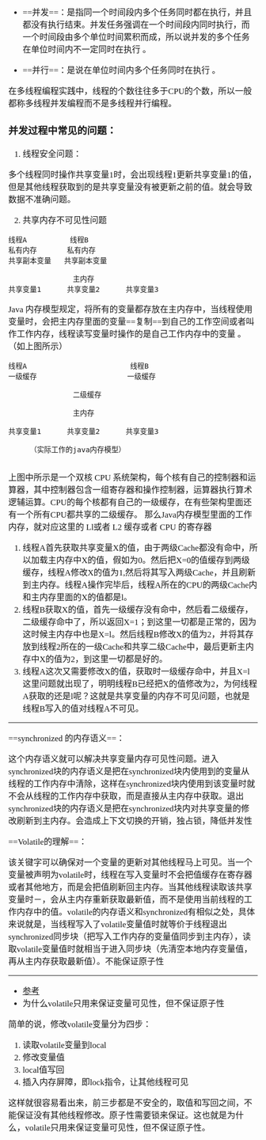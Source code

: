 <span  style="font-family: Simsun,serif; font-size: 17px; ">

- ==并发==：是指同一个时间段内多个任务同时都在执行，并且都没有执行结束。并发任务强调在一个时间段内同时执行，而一个时间段由多个单位时间累积而成，所以说并发的多个任务在单位时间内不一定同时在执行 。

- ==并行==：是说在单位时间内多个任务同时在执行 。

在多线程编程实践中，线程的个数往往多于CPU的个数，所以一般都称多线程并发编程而不是多线程并行编程。

### 并发过程中常见的问题：

1. 线程安全问题：

多个线程同时操作共享变量1时，会出现线程1更新共享变量1的值，但是其他线程获取到的是共享变量没有被更新之前的值。就会导致数据不准确问题。

2. 共享内存不可见性问题

~~~
线程A          线程B
私有内存       私有内存
共享副本变量   共享副本变量
    
               主内存
共享变量1      共享变量2      共享变量3
~~~

Java 内存模型规定，将所有的变量都存放在主内存中，当线程使用变量时，会把主内存里面的变量==复制==到自己的工作空间或者叫作工作内存，线程读写变量时操作的是自己工作内存中的变量 。（如上图所示）

~~~
线程A                        线程B
一级缓存                     一级缓存
               
               二级缓存
               
               主内存
               
共享变量1      共享变量2      共享变量3  

     （实际工作的java内存模型）
     
~~~

上图中所示是一个双核 CPU 系统架构，每个核有自己的控制器和运算器，其中控制器包含一组寄存器和操作控制器，运算器执行算术逻辅运算。CPU的每个核都有自己的一级缓存，在有些架构里面还有一个所有CPU都共享的二级缓存。 那么Java内存模型里面的工作内存，就对应这里的 Ll或者 L2 缓存或者 CPU 的寄存器

1. 线程A首先获取共享变量X的值，由于两级Cache都没有命中，所以加载主内存中X的值，假如为0。然后把X=0的值缓存到两级缓存，线程A修改X的值为1,然后将其写入两级Cache，并且刷新到主内存。线程A操作完毕后，线程A所在的CPU的两级Cache内和主内存里面的X的值都是l。
2. 线程B获取X的值，首先一级缓存没有命中，然后看二级缓存，二级缓存命中了，所以返回X=1；到这里一切都是正常的，因为这时候主内存中也是X=l。然后线程B修改X的值为2，并将其存放到线程2所在的一级Cache和共享二级Cache中，最后更新主内存中X的值为2，到这里一切都是好的。
3. 线程A这次又需要修改X的值，获取时一级缓存命中，并且X=l这里问题就出现了，明明线程B已经把X的值修改为2，为何线程A获取的还是l呢？这就是共享变量的内存不可见问题，也就是线程B写入的值对线程A不可见。

---

==synchronized 的内存语义==：

这个内存语义就可以解决共享变量内存可见性问题。进入synchronized块的内存语义是把在synchronized块内使用到的变量从线程的工作内存中清除，这样在synchronized块内使用到该变量时就不会从线程的工作内存中获取，而是直接从主内存中获取。退出synchronized块的内存语义是把在synchronized块内对共享变量的修改刷新到主内存。会造成上下文切换的开销，独占锁，降低并发性

==Volatile的理解==：

该关键字可以确保对一个变量的更新对其他线程马上可见。当一个变量被声明为volatile时，线程在写入变量时不会把值缓存在寄存器或者其他地方，而是会把值刷新回主内存。当其他线程读取该共享变量时－，会从主内存重新获取最新值，而不是使用当前线程的工作内存中的值。volatile的内存语义和synchronized有相似之处，具体来说就是，当线程写入了volatile变量值时就等价于线程退出synchronized同步块（把写入工作内存的变量值同步到主内存），读取volatile变量值时就相当于进入同步块（先清空本地内存变量值，再从主内存获取最新值）。不能保证原子性

---

- [参考](https://www.zhihu.com/question/329746124)
- 为什么volatile只用来保证变量可见性，但不保证原子性

简单的说，修改volatile变量分为四步：
1. 读取volatile变量到local
2. 修改变量值
3. local值写回
4. 插入内存屏障，即lock指令，让其他线程可见

这样就很容易看出来，前三步都是不安全的，取值和写回之间，不能保证没有其他线程修改。原子性需要锁来保证。这也就是为什么，volatile只用来保证变量可见性，但不保证原子性。



</span>